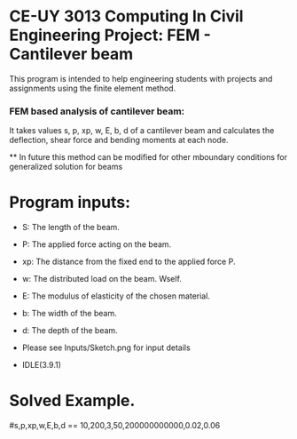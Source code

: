 # CE-UY 3013 Computing In Civil Engineering Project: FEM - Cantilever beam


This program is intended to help engineering students with projects and assignments using the finite element method.

### FEM based analysis of cantilever beam:
It takes values s, p, xp, w, E, b, d of a cantilever beam and calculates the deflection, shear force and bending moments at each node.

** In future this method can be modified for other mboundary conditions for generalized solution for beams

#  Program inputs: 
* S: The length of the beam.
* P: The applied force acting on the beam.
* xp: The distance from the fixed end to the applied force P.
* w: The distributed load on the beam. Wself.
* E: The modulus of elasticity of the chosen material.
* b: The width of the beam.
* d: The depth of the beam.
* Please see Inputs/Sketch.png for input details

* IDLE(3.9.1)

# Solved Example. 
#s,p,xp,w,E,b,d == 10,200,3,50,200000000000,0.02,0.06

